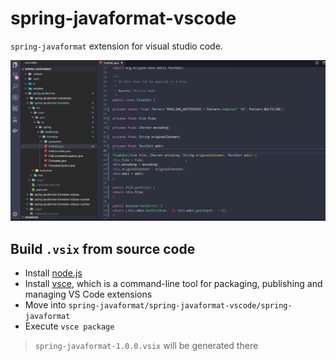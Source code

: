 # spring-javaformat-vscode

`spring-javaformat` extension for visual studio code.

![](./format.gif)

## Build `.vsix` from source code

* Install [node.js](https://nodejs.org/en/download/)
* Install [vsce](https://code.visualstudio.com/api/working-with-extensions/publishing-extension#vsce), which is a command-line tool for packaging, publishing and managing VS Code extensions
* Move into `spring-javaformat/spring-javaformat-vscode/spring-javaformat`
* Execute `vsce package`

> `spring-javaformat-1.0.0.vsix` will be generated there

